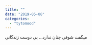 ```yaml
---
title: ""
date: "2019-05-06"
categories: 
  - "tytomood"
---
```


میگفت شوقی چنان ندارد... بی دوست زندگانی
